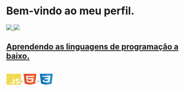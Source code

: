 <h1>Bem-vindo ao meu perfil.</h1>
<div>
  <a href="https://github.com/DevTiagoCosta">
  <img height="180em" src="https://github-readme-stats.vercel.app/api?username=DevTiagoCosta&show_icons=true&theme=tokyonight&include_all_commits=true&count_private=true"/>
  <img height="180em" src="https://github-readme-stats.vercel.app/api/top-langs/?username=DevTiagoCosta&layout=compact&langs_count=6&theme=tokyonight"/>
</div>
    <h2>Aprendendo as linguagens de programação a baixo.</h2>
<div style="display: inline_block"><br>
  <img align="center" alt="Js" height="30" width="40" src="https://raw.githubusercontent.com/devicons/devicon/master/icons/javascript/javascript-plain.svg">
  <img align="center" alt="HTML" height="30" width="40" src="https://raw.githubusercontent.com/devicons/devicon/master/icons/html5/html5-original.svg">
  <img align="center" alt="CSS" height="30" width="40" src="https://raw.githubusercontent.com/devicons/devicon/master/icons/css3/css3-original.svg">
</div>
